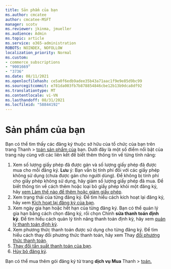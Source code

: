 ```yaml
---
title: Sản phẩm của bạn
ms.author: cmcatee
author: cmcatee-MSFT
manager: scotv
ms.reviewer: jkinma, jmueller
ms.audience: Admin
ms.topic: article
ms.service: o365-administration
ROBOTS: NOINDEX, NOFOLLOW
localization_priority: Normal
ms.custom:
- commerce_subscriptions
- "9001669"
- "3736"
ms.date: 08/11/2021
ms.openlocfilehash: ce5a0f6edb9adee35b43a71aac1f9e9e85d9bc99
ms.sourcegitcommit: e781da003fb7b878854846cbe12b13b9dca8df92
ms.translationtype: MT
ms.contentlocale: vi-VN
ms.lasthandoff: 08/31/2021
ms.locfileid: "58844192"
---
```

# <a name="your-products"></a>Sản phẩm của bạn

Bạn có thể tìm thấy các đăng ký thuộc sở hữu của tổ chức của bạn trên trang Thanh  >  [toán sản phẩm của](https://go.microsoft.com/fwlink/p/?linkid=842054) bạn. Dưới đây là một số điểm nổi bật của trang này cùng với các liên kết để biết thêm thông tin về từng tính năng:

1. Xem số lượng giấy phép đã được gán và số lượng giấy phép đã được mua cho mỗi đăng ký.
    **Lưu** ý: Bạn vẫn bị tính phí đối với các giấy phép không sử dụng (chưa được gán cho người dùng). Để không bị tính phí cho giấy phép không sử dụng, hãy giảm số lượng giấy phép đã mua. Để biết thông tin về cách thêm hoặc loại bỏ giấy phép khỏi một đăng ký, hãy [xem Làm thế nào để thêm hoặc giảm giấy phép](https://docs.microsoft.com/alchemyinsights/how-to-add-or-reduce-licenses).
2. Xem trạng thái của từng đăng ký. Để tìm hiểu cách kích hoạt lại đăng ký, hãy xem [Kích hoạt lại đăng ký của bạn](reactivate-your-subscription.md).
3. Xem ngày gia hạn hoặc hết hạn của từng đăng ký. Bạn có thể quản lý gia hạn bằng cách chọn đăng ký, rồi chọn Chỉnh **sửa thanh toán định kỳ**. Để tìm hiểu cách quản lý tính năng thanh toán định kỳ, hãy xem [quản lý thanh toán định kỳ](manage-auto-renewal.md).
4. Xem phương thức thanh toán được sử dụng cho từng đăng ký. Để tìm hiểu cách thay đổi phương thức thanh toán, hãy xem Thay [đổi phương thức thanh toán](change-payment-method.md).
5. [Thay đổi tần suất thanh toán của bạn](change-how-often-you-pay.md).
6. [Hủy bỏ đăng ký](https://go.microsoft.com/fwlink/?linkid=2119113).

Bạn có thể mua thêm gói đăng ký từ trang **dịch vụ Mua** Thanh  >  [toán.](https://go.microsoft.com/fwlink/p/?linkid=868433)